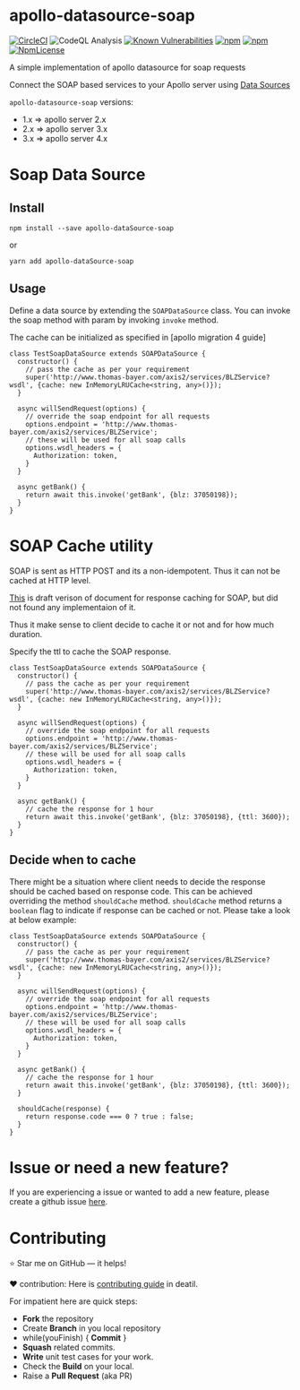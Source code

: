 # apollo-datasource-soap

[![CircleCI](https://circleci.com/gh/RishikeshDarandale/apollo-datasource-soap.svg?style=svg)](https://circleci.com/gh/RishikeshDarandale/apollo-datasource-soap)
![CodeQL Analysis](https://github.com/RishikeshDarandale/apollo-datasource-soap/actions/workflows/codeql-analysis.yml/badge.svg)
[![Known Vulnerabilities](https://snyk.io/test/github/RishikeshDarandale/apollo-datasource-soap/badge.svg)](https://snyk.io/test/github/RishikeshDarandale/apollo-datasource-soap)
[![npm](https://img.shields.io/npm/v/apollo-datasource-soap.svg)](https://www.npmjs.com/package/apollo-datasource-soap)
[![npm](https://img.shields.io/npm/dt/apollo-datasource-soap.svg)](https://www.npmjs.com/package/apollo-datasource-soap)
[![NpmLicense](https://img.shields.io/npm/l/apollo-datasource-soap.svg)](https://github.com/RishikeshDarandale/apollo-datasource-soap/blob/master/LICENSE)

A simple implementation of apollo datasource for soap requests

Connect the SOAP based services to your Apollo server using [Data Sources][1]

`apollo-datasource-soap` versions:

- 1.x => apollo server 2.x
- 2.x => apollo server 3.x
- 3.x => apollo server 4.x

# Soap Data Source

## Install

```
npm install --save apollo-dataSource-soap
```

or

```
yarn add apollo-dataSource-soap
```

## Usage

Define a data source by extending the `SOAPDataSource` class. You can invoke the soap method with param by invoking `invoke` method.

The cache can be initialized as specified in [apollo migration 4 guide]

```
class TestSoapDataSource extends SOAPDataSource {
  constructor() {
    // pass the cache as per your requirement
    super('http://www.thomas-bayer.com/axis2/services/BLZService?wsdl', {cache: new InMemoryLRUCache<string, any>()});
  }

  async willSendRequest(options) {
    // override the soap endpoint for all requests
    options.endpoint = 'http://www.thomas-bayer.com/axis2/services/BLZService';
    // these will be used for all soap calls
    options.wsdl_headers = {
      Authorization: token,
    }
  }

  async getBank() {
    return await this.invoke('getBank', {blz: 37050198});
  }
}
```

# SOAP Cache utility

SOAP is sent as HTTP POST and its a non-idempotent. Thus it can not be cached at HTTP level.

[This][4] is draft verison of document for response caching for SOAP, but did not found any implementaion of it.

Thus it make sense to client decide to cache it or not and for how much duration.

Specify the ttl to cache the SOAP response.

```
class TestSoapDataSource extends SOAPDataSource {
  constructor() {
    // pass the cache as per your requirement
    super('http://www.thomas-bayer.com/axis2/services/BLZService?wsdl', {cache: new InMemoryLRUCache<string, any>()});
  }

  async willSendRequest(options) {
    // override the soap endpoint for all requests
    options.endpoint = 'http://www.thomas-bayer.com/axis2/services/BLZService';
    // these will be used for all soap calls
    options.wsdl_headers = {
      Authorization: token,
    }
  }

  async getBank() {
    // cache the response for 1 hour
    return await this.invoke('getBank', {blz: 37050198}, {ttl: 3600});
  }
}
```

## Decide when to cache

There might be a situation where client needs to decide the response should be cached based on response code. This can be achieved overriding the method `shouldCache` method. `shouldCache` method returns a `boolean` flag to indicate if response can be cached or not. Please take a look at below example:

```
class TestSoapDataSource extends SOAPDataSource {
  constructor() {
    // pass the cache as per your requirement
    super('http://www.thomas-bayer.com/axis2/services/BLZService?wsdl', {cache: new InMemoryLRUCache<string, any>()});
  }

  async willSendRequest(options) {
    // override the soap endpoint for all requests
    options.endpoint = 'http://www.thomas-bayer.com/axis2/services/BLZService';
    // these will be used for all soap calls
    options.wsdl_headers = {
      Authorization: token,
    }
  }

  async getBank() {
    // cache the response for 1 hour
    return await this.invoke('getBank', {blz: 37050198}, {ttl: 3600});
  }

  shouldCache(response) {
    return response.code === 0 ? true : false;
  }
}
```

# Issue or need a new feature?

If you are experiencing a issue or wanted to add a new feature, please create a github issue [here][2].

# Contributing

:star: Star me on GitHub — it helps!

:heart: contribution: Here is [contributing guide][3] in deatil.

For impatient here are quick steps:

- **Fork** the repository
- Create **Branch** in you local repository
- while(youFinish) { **Commit** }
- **Squash** related commits.
- **Write** unit test cases for your work.
- Check the **Build** on your local.
- Raise a **Pull Request** (aka PR)

[1]: https://www.apollographql.com/docs/apollo-server/features/data-sources.html
[2]: https://github.com/RishikeshDarandale/apollo-datasource-soap/issues/new
[3]: ./CONTRIBUTING.md
[4]: https://lists.w3.org/Archives/Public/www-ws/2001Aug/att-0000/ResponseCache.html
[5]: https://www.apollographql.com/docs/apollo-server/migration#datasources
